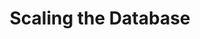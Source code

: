 ---
title: Scaling the Database
weight: 15
# If the index.md file is empty, the link to the section will be hidden from the sidebar
is_empty: true
partition: qdrant
---